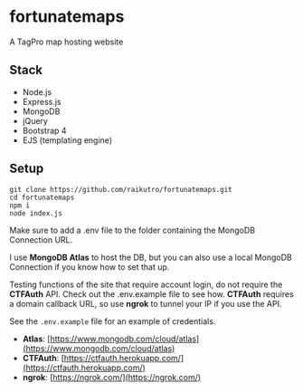 # fortunatemaps

A TagPro map hosting website

## Stack
- Node.js
- Express.js
- MongoDB
- jQuery
- Bootstrap 4
- EJS (templating engine)

## Setup
```
git clone https://github.com/raikutro/fortunatemaps.git
cd fortunatemaps
npm i
node index.js
```

Make sure to add a .env file to the folder containing the MongoDB Connection URL.

I use **MongoDB Atlas** to host the DB, but you can also use a local MongoDB Connection if you know how to set that up.

Testing functions of the site that require account login, do not require the **CTFAuth** API. Check out the .env.example file to see how.
**CTFAuth** requires a domain callback URL, so use **ngrok** to tunnel your IP if you use the API.

See the `.env.example` file for an example of credentials.

- **Atlas**: [https://www.mongodb.com/cloud/atlas](https://www.mongodb.com/cloud/atlas)
- **CTFAuth**: [https://ctfauth.herokuapp.com/](https://ctfauth.herokuapp.com/)
- **ngrok**: [https://ngrok.com/](https://ngrok.com/)